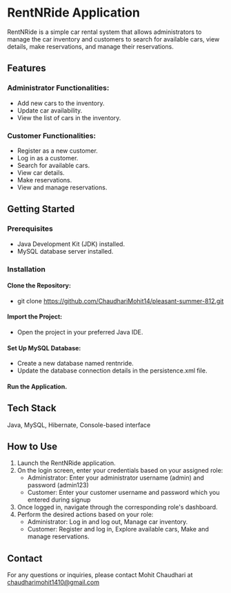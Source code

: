 # RentNRide Application
RentNRide is a simple car rental system that allows administrators to manage the car inventory and customers to search for available cars, view details, make reservations, and manage their reservations.

## Features

### Administrator Functionalities:
- Add new cars to the inventory.
- Update car availability.
- View the list of cars in the inventory.

### Customer Functionalities:
- Register as a new customer.
- Log in as a customer.
- Search for available cars.
- View car details.
- Make reservations.
- View and manage reservations.

## Getting Started

### Prerequisites
- Java Development Kit (JDK) installed.
- MySQL database server installed.

### Installation

#### Clone the Repository:
- git clone https://github.com/ChaudhariMohit14/pleasant-summer-812.git

#### Import the Project:
- Open the project in your preferred Java IDE.

#### Set Up MySQL Database:
- Create a new database named rentnride.
- Update the database connection details in the persistence.xml file.

#### Run the Application.

## Tech Stack
Java, MySQL, Hibernate, Console-based interface

## How to Use
1. Launch the RentNRide application.
2. On the login screen, enter your credentials based on your assigned role: <br>
   - Administrator: Enter your administrator username (admin) and password (admin123)  <br>
   - Customer: Enter your customer username and password which you entered during signup
3. Once logged in, navigate through the corresponding role's dashboard.
4. Perform the desired actions based on your role:
   - Administrator: Log in and log out, Manage car inventory.
   - Customer: Register and log in, Explore available cars, Make and manage reservations.

## Contact 
For any questions or inquiries, please contact Mohit Chaudhari at chaudharimohit1410@gmail.com
